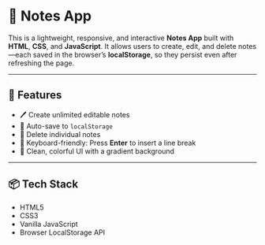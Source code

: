 # 📝 Notes App

This is a lightweight, responsive, and interactive **Notes App** built with **HTML**, **CSS**, and **JavaScript**. It allows users to create, edit, and delete notes—each saved in the browser’s **localStorage**, so they persist even after refreshing the page.

---

## 🌟 Features

- 🖊️ Create unlimited editable notes
- 💾 Auto-save to `localStorage`
- 🧹 Delete individual notes
- 🧠 Keyboard-friendly: Press **Enter** to insert a line break
- 🎨 Clean, colorful UI with a gradient background

---

## 📦 Tech Stack

- HTML5
- CSS3
- Vanilla JavaScript
- Browser LocalStorage API



